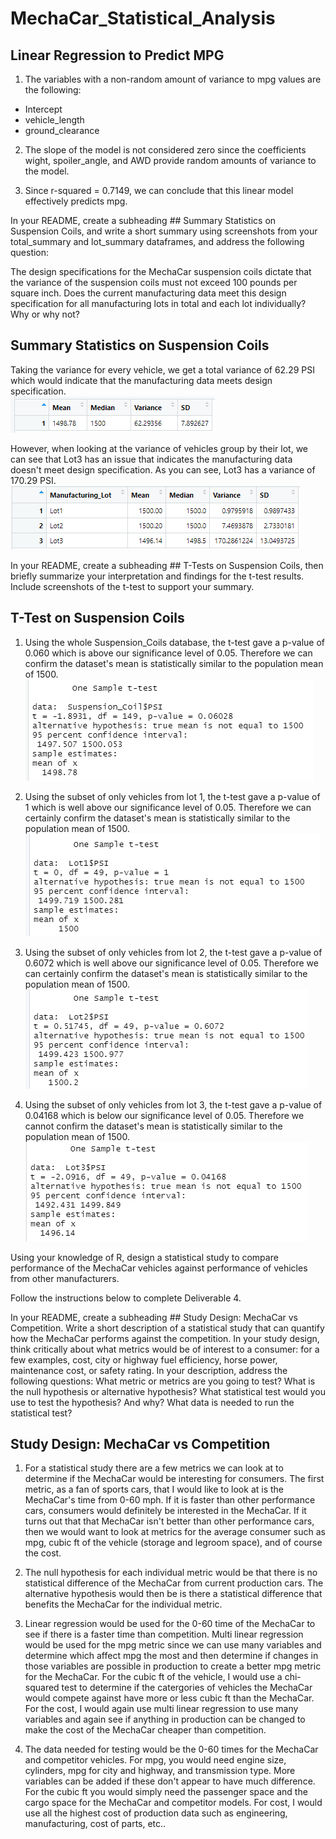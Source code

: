 # MechaCar_Statistical_Analysis

## Linear Regression to Predict MPG
1) The variables with a non-random amount of variance to mpg values are the following:
* Intercept
* vehicle_length
* ground_clearance

2) The slope of the model is not considered zero since the coefficients wight, spoiler_angle, and AWD provide random amounts of variance to the model.

3) Since r-squared = 0.7149, we can conclude that this linear model effectively predicts mpg.

In your README, create a subheading ## Summary Statistics on Suspension Coils, and write a short summary using screenshots from your total_summary and lot_summary dataframes, and address the following question:

The design specifications for the MechaCar suspension coils dictate that the variance of the suspension coils must not exceed 100 pounds per square inch. Does the current manufacturing data meet this design specification for all manufacturing lots in total and each lot individually? Why or why not?

## Summary Statistics on Suspension Coils
Taking the variance for every vehicle, we get a total variance of 62.29 PSI which would indicate that the manufacturing data meets design specification. <br />
![total_summary](total_summary.PNG) <br />

However, when looking at the variance of vehicles group by their lot, we can see that Lot3 has an issue that indicates the manufacturing data doesn't meet design specification.
As you can see, Lot3 has a variance of 170.29 PSI.<br />
![lot_summary](lot_summary.PNG) <br />

In your README, create a subheading ## T-Tests on Suspension Coils, then briefly summarize your interpretation and findings for the t-test results. Include screenshots of the t-test to support your summary.

## T-Test on Suspension Coils
1) Using the whole Suspension_Coils database, the t-test gave a p-value of 0.060 which is above our significance level of 0.05. Therefore we can confirm the 
dataset's mean is statistically similar to the population mean of 1500.<br />
![Suspension_Coils](Suspension_Coil_t-test.PNG) <br />

2) Using the subset of only vehicles from lot 1, the t-test gave a p-value of 1 which is well above our significance level of 0.05. Therefore we can certainly confirm the 
dataset's mean is statistically similar to the population mean of 1500.<br />
![Lot1 t-test](Lot1_t-test.PNG) <br />

3) Using the subset of only vehicles from lot 2, the t-test gave a p-value of 0.6072 which is well above our significance level of 0.05. Therefore we can certainly confirm the 
dataset's mean is statistically similar to the population mean of 1500.<br />
![Lot1 t-test](Lot2_t-test.PNG) <br />

4) Using the subset of only vehicles from lot 3, the t-test gave a p-value of 0.04168 which is below our significance level of 0.05. Therefore we cannot confirm the 
dataset's mean is statistically similar to the population mean of 1500.<br />
![Lot1 t-test](Lot3_t-test.PNG) <br />


Using your knowledge of R, design a statistical study to compare performance of the MechaCar vehicles against performance of vehicles from other manufacturers.

Follow the instructions below to complete Deliverable 4.

In your README, create a subheading ## Study Design: MechaCar vs Competition.
Write a short description of a statistical study that can quantify how the MechaCar performs against the competition. In your study design, think critically about what metrics would be of interest to a consumer: for a few examples, cost, city or highway fuel efficiency, horse power, maintenance cost, or safety rating.
In your description, address the following questions:
What metric or metrics are you going to test?
What is the null hypothesis or alternative hypothesis?
What statistical test would you use to test the hypothesis? And why?
What data is needed to run the statistical test?

## Study Design: MechaCar vs Competition
1) For a statistical study there are a few metrics we can look at to determine if the MechaCar would be interesting for consumers. The first metric, as a fan of sports cars,
that I would like to look at is the MechaCar's time from 0-60 mph. If it is faster than other performance cars, consumers would definitely be interested in the MechaCar.
If it turns out that that MechaCar isn't better than other performance cars, then we would want to look at metrics for the average consumer such as mpg, cubic ft of the vehicle (storage and legroom space), and of course the cost. 

2) The null hypothesis for each individual metric would be that there is no statistical difference of the MechaCar from current production cars.
The alternative hypothesis would then be is there a statistical difference that benefits the MechaCar for the individual metric.

3) Linear regression would be used for the 0-60 time of the MechaCar to see if there is a faster time than competition.
Multi linear regression would be used for the mpg metric since we can use many variables and determine which affect mpg the most and then determine if changes in those variables are possible in production to create a better mpg metric for the MechaCar.
For the cubic ft of the vehicle, I would use a chi-squared test to determine if the catergories of vehicles the MechaCar would compete against have more or less cubic ft than the MechaCar.
For the cost, I would again use multi linear regression to use many variables and again see if anything in production can be changed to make the cost of the MechaCar cheaper than competition.

4) The data needed for testing would be the 0-60 times for the MechaCar and competitor vehicles. For mpg, you would need engine size, cylinders, mpg for city and highway, and transmission type. More variables can be added if these don't appear to have much difference. For the cubic ft you would simply need the passenger space and the cargo space for the MechaCar and competitor models. For cost, I would use all the highest cost of production data such as engineering, manufacturing, cost of parts, etc..
